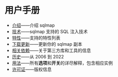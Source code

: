 # 用户手册

* [介绍](https://itechub.gitbook.io/sqlmap-wiki-zhcn/introduction)——介绍 sqlmap
* [技术](https://itechub.gitbook.io/sqlmap-wiki-zhcn/techniques)——sqlmap 支持的 SQL 注入技术
* [特性](https://itechub.gitbook.io/sqlmap-wiki-zhcn/features)——支持的特性列表
* [下载更新](https://itechub.gitbook.io/sqlmap-wiki-zhcn/download-and-update)——更新你的 sqlmap 副本
* [相关依赖](https://itechub.gitbook.io/sqlmap-wiki-zhcn/dependencies)——关于第三方库和工具的信息
* [历史](https://itechub.gitbook.io/sqlmap-wiki-zhcn/history)——从 2006 到 2022
* [用法](https://itechub.gitbook.io/sqlmap-wiki-zhcn/usage)——所有**选项**和**开关**的详尽解释，包含相应实例
* [许可证](https://itechub.gitbook.io/sqlmap-wiki-zhcn/license)——版权信息
